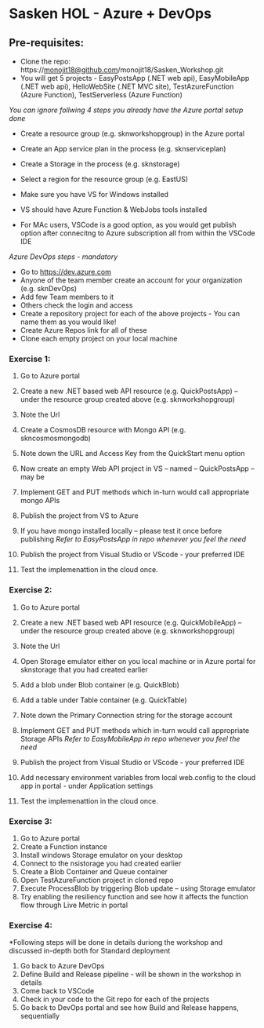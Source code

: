 # Sasken HOL - Azure + DevOps
 
## Pre-requisites:

* Clone the repo: https://monojit18@github.com/monojit18/Sasken_Workshop.git
* You will get 5 projects - EasyPostsApp (.NET web api), EasyMobileApp (.NET web api), HelloWebSite (.NET MVC site),
TestAzureFunction (Azure Function), TestServerless (Azure Function)

*You can ignore follwing 4 steps you already have the Azure portal setup done*

* Create a resource group (e.g. sknworkshopgroup) in the Azure portal
* Create an App service plan in the process (e.g. sknserviceplan)
* Create a Storage in the process (e.g. sknstorage)
* Select a region for the resource group (e.g. EastUS)

* Make sure you have VS for Windows installed
* VS should have Azure Function & WebJobs tools installed
* For MAc users, VSCode is a good option, as you would get publish option after connecitng to
Azure subscription all from within the VSCode IDE

*Azure DevOps steps - mandatory*

* Go to https://dev.azure.com
* Anyone of the team member create an account for your organization (e.g. sknDevOps)
* Add few Team members to it
* Others check the login and access
* Create a repository project for each of the above projects - You can name them as you would like!
* Create Azure Repos link for all of these
* Clone each empty project on your local machine

### Exercise 1:

1.	Go to Azure portal
2.	Create a new .NET based web API resource (e.g. QuickPostsApp)  – under the resource group created above (e.g. sknworkshopgroup)
3.	Note the Url
4.	Create a CosmosDB resource with Mongo API (e.g. skncosmosmongodb)
5.	Note down the URL and Access Key from the QuickStart menu option
6.	Now create an empty Web API project in VS – named – QuickPostsApp – may be
7.	Implement GET and PUT methods which in-turn would call appropriate mongo APIs
8.	Publish the project from VS to Azure
9.	If you have mongo installed locally – please test it once before publishing
*Refer to EasyPostsApp in repo whenever you feel the need*

10. Publish the project from Visual Studio or VScode - your preferred IDE
11. Test the implemenattion in the cloud once.

### Exercise 2:

1.	Go to Azure portal
2.	Create a new .NET based web API resource (e.g. QuickMobileApp)  – under the resource group created above (e.g. sknworkshopgroup)
3.	Note the Url
4.	Open Storage emulator either on you local machine or in Azure portal for sknstorage that you had created earlier
5.	Add a blob under Blob container (e.g. QuickBlob)
6.	Add a table under Table container (e.g. QuickTable)
7.	Note down the Primary Connection string for the storage account
8.	Implement GET and PUT methods which in-turn would call appropriate Storage APIs
*Refer to EasyMobileApp in repo whenever you feel the need*

10. Publish the project from Visual Studio or VScode - your preferred IDE
11. Add necessary environment variables from local web.config to the cloud app in portal - under Application settings
12. Test the implemenattion in the cloud once.

### Exercise 3:


1.	Go to Azure portal
2.	Create a Function instance
3.	Install windows Storage emulator on your desktop
4.	Connect to the nsistorage you had created earlier
5.	Create a Blob Container and Queue container
6.	Open TestAzureFunction project in cloned repo
7.	Execute ProcessBlob by triggering Blob update – using Storage emulator
8.	Try enabling the resiliency function and see how it affects the function flow through Live Metric in portal

### Exercise 4:

*Following steps will be done in details duriong the workshop and discussed in-depth both for Standard deployment

1. Go back to Azure DevOps
2. Define Build and Release pipeline - will be shown in the workshop in details
3. Come back to VSCode
4. Check in your code to the Git repo for each of the projects
5. Go back to DevOps portal and see how Build and Release happens, sequentially


